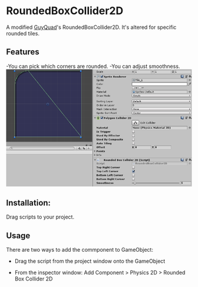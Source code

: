 # RoundedBoxCollider2D

A modified [GuyQuad](https://github.com/GuyQuad/Custom-2D-Colliders)'s RoundedBoxCollider2D.
It's altered for specific rounded tiles.

## Features
-You can pick which corners are rounded.
-You can adjust smoothness.
![Screenshot](Example.png?raw=true "Example")

## Installation:
Drag scripts to your project.

## Usage
There are two ways to add the commponent to GameObject:

- Drag the script from the project window onto the GameObject
 
- From the inspector window: Add Component > Physics 2D > Rounded Box Collider 2D

